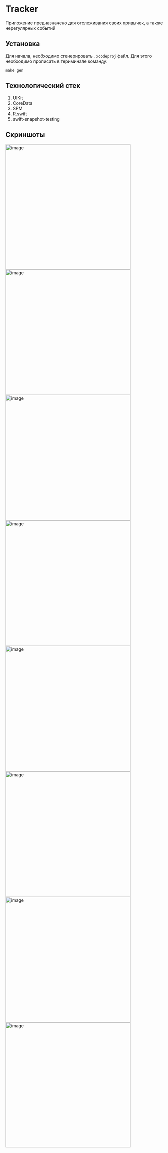 # Tracker
Приложение предназначено для отслеживания своих привычек, а также нерегулярных событий

## Установка
Для начала, необходимо сгенерировать `.xcodeproj` файл. Для этого необходимо прописать в териминале команду:
```shell
make gen
```

## Технологический стек
1. UIKit
2. CoreData
3. SPM
4. R.swift
5. swift-snapshot-testing

## Скриншоты
<img width="400" alt="image" src="https://github.com/SASHKEVICH/Tracker/assets/51797416/d67eb230-1a62-4e78-bd53-b350cf309168">
<img width="400" alt="image" src="https://github.com/SASHKEVICH/Tracker/assets/51797416/def2eb20-deec-43b5-a3ac-fe28710a8a9b">
<img width="400" alt="image" src="https://github.com/SASHKEVICH/Tracker/assets/51797416/2ee1ed22-9e08-481b-a893-b8934dae62de">
<img width="400" alt="image" src="https://github.com/SASHKEVICH/Tracker/assets/51797416/632f3dd0-5d66-4d71-9422-73a4722340fa">
<img width="400" alt="image" src="https://github.com/SASHKEVICH/Tracker/assets/51797416/c955dc6e-f61a-4405-b498-49edaaccee46">
<img width="400" alt="image" src="https://github.com/SASHKEVICH/Tracker/assets/51797416/f2cf7bbb-a4af-441a-95ad-3bb346034668">
<img width="400" alt="image" src="https://github.com/SASHKEVICH/Tracker/assets/51797416/377cc2aa-2b3a-4dec-b280-b380b8f987ee">
<img width="400" alt="image" src="https://github.com/SASHKEVICH/Tracker/assets/51797416/c2a28dc3-3a9e-4fac-9286-86851b9f710e">
